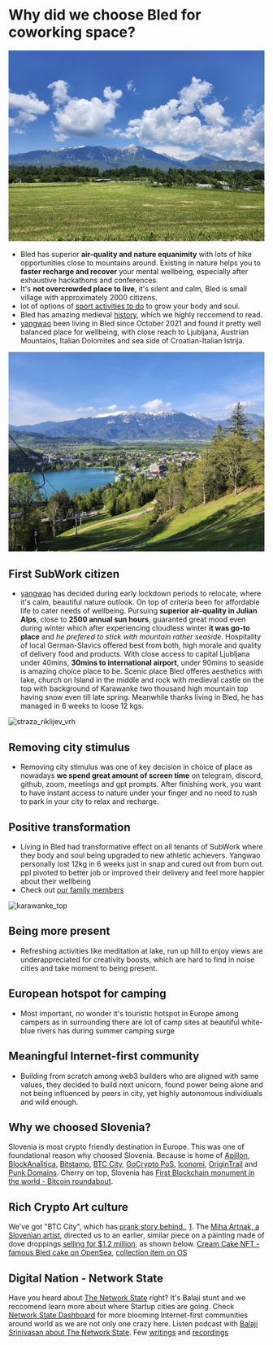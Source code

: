 # Why did we choose Bled for coworking space?

![karawanke_mountains](pics/karawanke_mountains.png)

- Bled has superior **air-quality and nature equanimity** with lots of hike opportunities close to mountains around. Existing in nature helps you to **faster recharge and recover** your mental wellbeing, especially after exhaustive hackathons and conferences.
- It's **not overcrowded place to live**, it's silent and calm, Bled is small village with approximately 2000 citizens.
- lot of options of [sport activities to do](./sports-activities-around-bled.md) to grow your body and soul.
- Bled has amazing medieval [history](https://en.wikipedia.org/wiki/Bled), which we highly reccomend to read.
- [yangwao](https://twitter.com/yangwao) been living in Bled since October 2021 and found it pretty well balanced place for wellbeing, with close reach to Ljubljana, Austrian Mountains, Italian Dolomites and sea side of Croatian-Italian Istrija.

![bled_straza](pics/bled_from_straza.png)

First SubWork citizen
---
- [yangwao](https://twitter.com/yangwao) has decided during early lockdown periods to relocate, where it's calm, beautiful nature outlook. On top of criteria been for affordable life to cater needs of wellbeing. Pursuing **superior air-quality in Julian Alps**, close to **2500 annual sun hours**, guaranted great mood even during winter which after experiencing cloudless winter **it was go-to place** and _he prefered to stick with mountain rather seaside_. Hospitality of local German-Slavics offered best from both, high morale and quality of delivery food and products. With close access to capital Ljubljana under 40mins, **30mins to international airport**, under 90mins to seaside is amazing choice place to be. Scenic place Bled offeres aesthetics with lake, church on Island in the middle and rock with medieval castle on the top with background of Karawanke two thousand high mountain top having snow even till late spring. Meanwhile thanks living in Bled, he has managed in 6 weeks to loose 12 kgs.

![straza_riklijev_vrh](./pics/straza_riklijev_vrh.png)

Removing city stimulus
---
- Removing city stimulus was one of key decision in choice of place as nowadays **we spend great amount of screen time** on telegram, discord, github, zoom, meetings and gpt prompts. After finishing work, you want to have instant access to nature under your finger and no need to rush to park in your city to relax and recharge.

Positive transformation
---
- Living in Bled had transformative effect on all tenants of SubWork where they body and soul being upgraded to new athletic achievers. Yangwao personally lost 12kg in 6 weeks just in snap and cured out from burn out. ppl pivoted to better job or improved their delivery and feel more happier about their wellbeing
- Check out [our family members](./family-members-in-subwork) 

![karawanke_top](./pics/karawanke_top.png)

Being more present
---
- Refreshing activities like meditation at lake, run up hill to enjoy views are underappreciated for creativity boosts, which are hard to find in noise cities and take moment to being present.

European hotspot for camping
---
- Most important, no wonder it's touristic hotspot in Europe among campers as in surrounding there are lot of camp sites at beautiful white-blue rivers has during summer camping surge

Meaningful Internet-first community
---
- Building from scratch among web3 builders who are aligned with same values, they decided to build next unicorn, found power being alone and not being influenced by peers in city, yet highly autonomous individiuals and wild enough.

Why we choosed Slovenia?
---
Slovenia is most crypto friendly destination in Europe. This was one of foundational reason why choosed Slovenia. Because is home of [Apillon](https://apillon.io/), [BlockAnalitica](https://blockanalitica.com/), [Bitstamp](https://www.bitstamp.net/), [BTC City](https://www.btc.si/btc-city/), [GoCrypto PoS](https://gocrypto.com/), [Iconomi](https://www.iconomi.com/), [OriginTrail](https://origintrail.io/) and [Punk Domains](https://punk.domains/). Cherry on top, Slovenia has [First Blockchain monument in the world - Bitcoin roundabout](https://goo.gl/maps/y2p4jfZPc8vr6Deq6).

Rich Crypto Art culture
---
We've got "BTC City", which has [prank story behind.](https://www.total-slovenia-news.com/lifestyle/704-fake-guardian-page-promotes-ljubljana-s-btc-city-as-bitcoin-city), [1](http://artur.zekcrew.com/projects/fake-good-news-s01e02/).
The [Miha Artnak, a Slovenian artist](https://docs.google.com/document/d/1vJw2Uhh4Qugvt0ww_UMp3mLEAjIte-bwdVyVCOPMQLY/edit), directed us to an earlier, similar piece on a painting made of dove droppings [selling for $1.2 million](http://www.theguadrain.com/artanddesign/2017/nov/12/new-era-in-art), as shown below.
[Cream Cake NFT - famous Bled cake on OpenSea](https://opensea.io/collection/creamcake), [collection item on OS](https://opensea.io/assets/ethereum/0x495f947276749ce646f68ac8c248420045cb7b5e/109023187301112081302016179240783394102275718188979229365375990574180986782695)


Digital Nation - Network State 
---
Have you heard about [The Network State](https://thenetworkstate.com/) right? It's Balaji stunt and we reccomend learn more about where Startup cities are going. Check [Network State Dashboard](https://thenetworkstate.com/dashboard) for more blooming Internet-first communities around world as we are not only one crazy here. Listen podcast with [Balaji Srinivasan about The Network State](https://www.youtube.com/watch?v=8rWIsc34N9Y). Few [writings](https://www.protocol.com/policy/srinivasan-network-state) and [recordings](https://foresight.org/summary/balaji-s-srinivasan-the-network-state/)